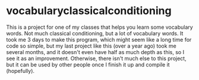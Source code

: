 # vocabularyclassicalconditioning
This is a project for one of my classes that helps you learn some vocabulary words. Not much classical conditioning, but a lot of vocabulary words.
It took me 3 days to make this program, which might seem like a long time for code so simple, but my last project like this (over a year ago) took me several months, and it doesn't even have half as much depth as this, so I see it as an improvement.
Otherwise, there isn't much else to this project, but it can be used by other people once I finish it up and compile it (hopefully).
